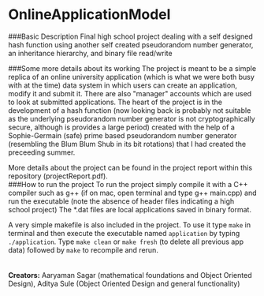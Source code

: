 OnlineApplicationModel
================================

###Basic Description
Final high school project dealing with a self designed hash function using another self created pseudorandom number generator, an inheritance hierarchy, and binary file read/write




###Some more details about its working
The project is meant to be a simple replica of an online university application (which is what we were both busy with at the time) data system in which users can create an application, modify it and submit it. There are also "manager" accounts which are used to look at submitted applications. The heart of the project is in the development of a hash function (now looking back is probably not suitable as the underlying pseudorandom number generator is not cryptographically secure, although is provides a large period) created with the help of a Sophie-Germain (safe) prime based pseudorandom number generator (resembling the Blum Blum Shub in its bit rotations) that I had created the preceeding summer. 

More details about the project can be found in the project report within this repository (projectReport.pdf).
<br>
###How to run the project
To run the project simply compile it with a C++ compiler such as g++ (if on mac, open terminal and type g++ main.cpp) and run the executable (note the absence of header files indicating a high school project) The *.dat files are local applications saved in binary format. 

A very simple makefile is also included in the project. To use it type `make` in terminal and then execute the executable named `application` by typing `./application`. Type `make clean` or `make fresh` (to delete all previous app data) followed by `make` to recompile and rerun.
<br>
<br><br>
**Creators:** Aaryaman Sagar (mathematical foundations and Object Oriented Design), Aditya Sule (Object Oriented Design and general functionality)
